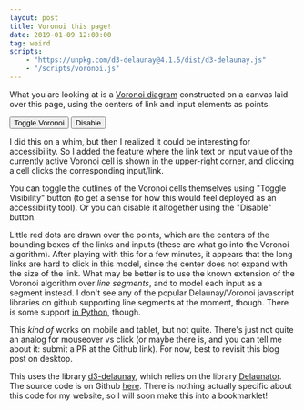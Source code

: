 ```yaml
---
layout: post
title: Voronoi this page!
date: 2019-01-09 12:00:00
tag: weird
scripts:
    - "https://unpkg.com/d3-delaunay@4.1.5/dist/d3-delaunay.js"
    - "/scripts/voronoi.js"
---
```


What you are looking at is a [Voronoi diagram](https://en.wikipedia.org/wiki/Voronoi_diagram) constructed on a canvas laid over this page, using the centers of link and input elements as points. 

<input type="button" onClick="toggleVoronoi()" value="Toggle Voronoi"/>

<input type="button" onClick="eraseVoronoi()" value="Disable"/>

I did this on a whim, but then I realized it could be interesting for accessibility. So I added the feature where the link text or input value of the currently active Voronoi cell is shown in the upper-right corner, and clicking a cell clicks the corresponding input/link.

You can toggle the outlines of the Voronoi cells themselves using "Toggle Visibility" button (to get a sense for how this would feel deployed as an accessibility tool). Or you can disable it altogether using the "Disable" button.

Little red dots are drawn over the points, which are the centers of the bounding boxes of the links and inputs (these are what go into the Voronoi algorithm). After playing with this for a few minutes, it appears that the long links are hard to click in this model, since the center does not expand with the size of the link. What may be better is to use the known extension of the Voronoi algorithm over _line segments_, and to model each input as a segment instead. I don't see any of
the popular Delaunay/Voronoi javascript libraries on github supporting line segments at the moment, though. There is some support [in Python](https://github.com/aewallin/openvoronoi), though. 

This _kind of_ works on mobile and tablet, but not quite. There's just not quite an analog for mouseover vs click (or maybe there is, and you can tell me about it: submit a PR at the Github link). For now, best to revisit this blog post on desktop.

This uses the library [d3-delaunay](https://github.com/d3/d3-delaunay), which relies on the library [Delaunator](https://github.com/mapbox/delaunator). The source code is on Github [here](https://github.com/samzhang111/html-voronoi).  There is nothing actually specific about this code for my website, so I will soon make this into a bookmarklet!

